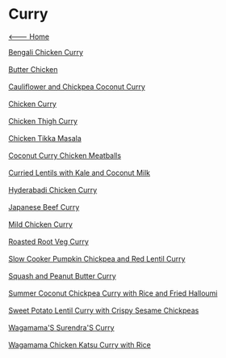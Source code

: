 # Curry

[<--- Home](../about.md)

[Bengali Chicken Curry](./bengali-chicken-curry.md)<br><br>
[Butter Chicken](./butter-chicken.md)<br><br>
[Cauliflower and Chickpea Coconut Curry](./cauliflower-and-chickpea-coconut-curry.md)<br><br>
[Chicken Curry](./chicken-curry.md)<br><br>
[Chicken Thigh Curry](./chicken-thigh-curry.md)<br><br>
[Chicken Tikka Masala](./chicken-tikka-masala.md)<br><br>
[Coconut Curry Chicken Meatballs](./coconut-curry-chicken-meatballs.md)<br><br>
[Curried Lentils with Kale and Coconut Milk](./curried-lentils-with-kale-and-coconut-milk.md)<br><br>
[Hyderabadi Chicken Curry](./hyderabadi-chicken-curry.md)<br><br>
[Japanese Beef Curry](./japanese-beef-curry.md)<br><br>
[Mild Chicken Curry](./mild-chicken-curry.md)<br><br>
[Roasted Root Veg Curry](./roasted-root-veg-curry.md)<br><br>
[Slow Cooker Pumpkin Chickpea and Red Lentil Curry](./slow-cooker-pumpkin-chickpea-and-red-lentil-curry.md)<br><br>
[Squash and Peanut Butter Curry](./squash-and-peanut-butter-curry.md)<br><br>
[Summer Coconut Chickpea Curry with Rice and Fried Halloumi](./summer-coconut-chickpea-curry-with-rice-and-fried-halloumi.md)<br><br>
[Sweet Potato Lentil Curry with Crispy Sesame Chickpeas](./sweet-potato-lentil-curry-with-crispy-sesame-chickpeas.md)<br><br>
[Wagamama'S Surendra'S Curry](./wagamama's-surendra's-curry.md)<br><br>
[Wagamama Chicken Katsu Curry with Rice](./wagamama-chicken-katsu-curry-with-rice.md)<br><br>

